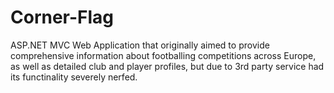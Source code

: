 Corner-Flag
===========

ASP.NET MVC Web Application that originally aimed to provide comprehensive information about footballing competitions across Europe, as well as detailed club and player profiles, but due to 3rd party service had its functinality severely nerfed.
